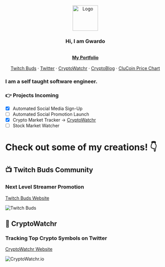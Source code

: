 <br />
<p align="center">
  <a href="https://github.com/gwardo420">
    <img src="https://i.imgur.com/hn9YLV1.png" alt="Logo" width="80" height="80">
  </a>

  <h3 align="center">Hi, I am Gwardo</h3>

  <p align="center">
    <br />
    <a href="https://gwardo.vercel.app/"><strong>My Portfolio</strong></a>
    <br />
    <br />
    <a href="https://twitchbuds.com">Twitch Buds</a>
    ·
    <a href="https://twitter.com/twitchbuds">Twitter</a>
    ·
    <a href="https://cryptowatchr.io">CryptoWatchr</a>
    ·
    <a href="https://cryptoblog.vercel.app">CryptoBlog</a>
    ·
    <a href="https://cluchart.vercel.app">CluCoin Price Chart</a>
  </p>

 ### I am a self taught software engineer.

### 👉 Projects Incoming
- [x] Automated Social Media Sign-Up
- [ ] Automated Social Promotion Launch
- [x] Crypto Market Tracker -> [CryptoWatchr](https://cryptowatchr.io)
- [ ] Stock Market Watcher

# Check out some of my creations! 👇

## 📺 Twitch Buds Community 
### Next Level Streamer Promotion
[Twitch Buds Website](https://twitchbuds.com)

![Twitch Buds](https://i.imgur.com/1Wmh0hi.png)

## 🤖 CryptoWatchr 
### Tracking Top Crypto Symbols on Twitter
[CryptoWatchr Website](https://cryptowatchr.io)

![CryptoWatchr.io](https://i.imgur.com/m5OBpLt.png)


</p>

<!--
**Gwardo420/Gwardo420** is a ✨ _special_ ✨ repository because its `README.md` (this file) appears on your GitHub profile.

Here are some ideas to get you started:

- 🔭 I’m currently working on ...
- 🌱 I’m currently learning ...
- 👯 I’m looking to collaborate on ...
- 🤔 I’m looking for help with ...
- 💬 Ask me about ...
- 📫 How to reach me: ...
- 😄 Pronouns: ...
- ⚡ Fun fact: ...
-->
